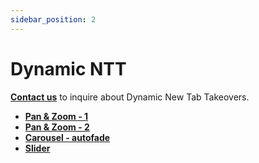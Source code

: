 ```yaml
---
sidebar_position: 2
---
```


# Dynamic NTT

**[Contact us](https://ads.brave.com/contact)** to inquire about Dynamic New Tab Takeovers.

- **[Pan & Zoom - 1](/demos/dynamic-ntt/pan-and-zoom-1)**
- **[Pan & Zoom - 2](/demos/dynamic-ntt/pan-and-zoom-2)**
- **[Carousel - autofade](/demos/dynamic-ntt/carousel-autofade)** 
- **[Slider](/demos/dynamic-ntt-demos/slider)**
